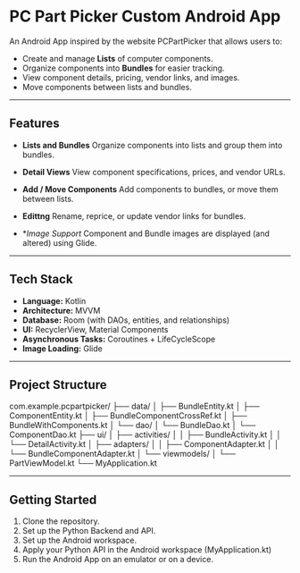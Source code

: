 # PC Part Picker Custom Android App

An Android App inspired by the website PCPartPicker that allows users to: 
- Create and manage **Lists** of computer components.
- Organize components into **Bundles** for easier tracking.
- View component details, pricing, vendor links, and images.
- Move components between lists and bundles.

---

## Features

- **Lists and Bundles**
  Organize components into lists and group them into bundles.

- **Detail Views**
  View component specifications, prices, and vendor URLs.

- **Add / Move Components**
  Add components to bundles, or move them between lists.

- **Edittng**
  Rename, reprice, or update vendor links for bundles.

- **Image Support*
  Component and Bundle images are displayed (and altered) using Glide.

---
## Tech Stack
- **Language:** Kotlin
- **Architecture:** MVVM
- **Database:** Room (with DAOs, entities, and relationships)
- **UI:** RecyclerView, Material Components
- **Asynchronous Tasks:** Coroutines + LifeCycleScope
- **Image Loading:** Glide

---

## Project Structure
com.example.pcpartpicker/
├── data/
│ ├── BundleEntity.kt
│ ├── ComponentEntity.kt
│ ├── BundleComponentCrossRef.kt
│ ├── BundleWithComponents.kt
│ └── dao/
│ └── BundleDao.kt
│ └── ComponentDao.kt
├── ui/
│ ├── activities/
│ │ ├── BundleActivity.kt
│ │ └── DetailActivity.kt
│ ├── adapters/
│ │ ├── ComponentAdapter.kt
│ │ └── BundleComponentAdapter.kt
│ └── viewmodels/
│ └── PartViewModel.kt
└── MyApplication.kt

---
## Getting Started
1. Clone the repository.
2. Set up the Python Backend and API.
3. Set up the Android workspace.
4. Apply your Python API in the Android workspace (MyApplication.kt)
5. Run the Android App on an emulator or on a device.
